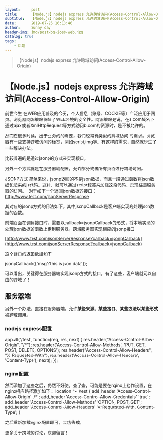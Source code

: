 ```yaml
---
layout:     post
title:      【Node.js】nodejs express 允许跨域访问(Access-Control-Allow-Origin)
subtitle:   【Node.js】nodejs express 允许跨域访问(Access-Control-Allow-Origin)
date:       2019-07-25 16:13:46
author:     Sunny day
header-img: img/post-bg-ios9-web.jpg
catalog: true
tags:
    - 后端
---
```


>【Node.js】nodejs express 允许跨域访问(Access-Control-Allow-Origin)

# 【Node.js】nodejs express 允许跨域访问(Access-Control-Allow-Origin)


前世今生
在WEB应用普及的今天，个人信息（账号、COOKIE等）广泛应用于网页。浏览器同源策略保证了WEB环境的安全性。同源策略是说，在a.com域名下通过ajax或者XmlHttpRequest等方式访问b.com的资源时，是不被允许的。

然而在很多时候，出于业务的的需要，我们经常有类似的跨域访问 的需求。浏览器有一些支持跨域访问的标签，例如script,img等。有这样的需求，自然就衍生了一些解决办法。

比较普遍的是通过jsonp的方式来实现接口。

另外一个方式就是在服务器端配置，允许部分或者所有页面进行跨域访问。

JSONP方式
简单来说，jsonp返回的不是json数据，而且一段通过函数将json数据包起来的js代码。这样，就可以通过script标签来加载这段代码，实现任意服务器的访问。 
对于如下一个返回json数据的接口：
http://www.test.com/jsonServerResponse

其对应的jsonp方式的用法如下，其中jsonpCallback是客户端实现的处理json数据的函数。

<script> var data; function jsonpCallback(result) { data = result; } </script> <script src="http://www.test.com/jsonServerResponse?callback=jsonpCallback"></script>

前端页面在调用接口时，需要以callback=jsonpCallback的形式，将本地实现的处理json数据的函数上传到服务器。跨域服务器实现相应的jsonp接口

[http://www.test.com/jsonServerResponse?callback=jsonpCallback](http://www.test.com/jsonServerResponse?callback=jsonpCallback)

这个接口的返回数据如下

jsonpCallback({'msg':'this is json data'});

可以看出，关键得在服务器端实现jsonp方式的接口，有了这些，客户端就可以自由的跨域了！

## 服务器端

另外一个办法，直接在服务器端，允许**某些来源、某些接口、某些方法以某些形式**被跨域调用。

### []()nodejs express配置

app.all('/test', function(req, res, next) { res.header("Access-Control-Allow-Origin", "/*"); res.header('Access-Control-Allow-Methods', 'PUT, GET, POST, DELETE, OPTIONS'); res.header("Access-Control-Allow-Headers", "X-Requested-With"); res.header('Access-Control-Allow-Headers', 'Content-Type'); next(); });

### nginx配置

然而添加了这些之后，仍然不好使。查了查，可能是要在nginx上也作设置，在nginx相应路径添加如下：
location ^~ /test { add_header 'Access-Control-Allow-Origin' '/*'; add_header 'Access-Control-Allow-Credentials' 'true'; add_header 'Access-Control-Allow-Methods' 'OPTION, POST, GET'; add_header 'Access-Control-Allow-Headers' 'X-Requested-With, Content-Type'; }

之后重新加载nginx配置即可，大功告成。

更多关于跨域的讨论，欢迎留言！

 

 

 

 

 

